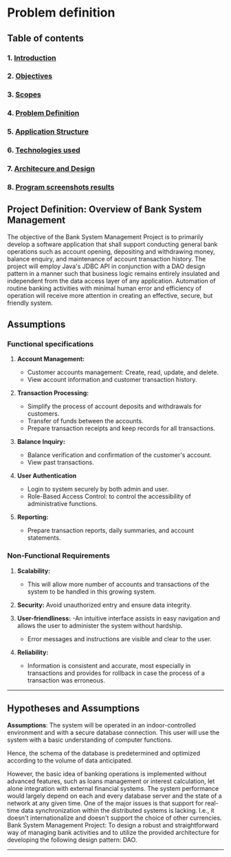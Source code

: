 # Problem definition

## Table of contents

### 1. [Introduction](../project-report.md#1-introduction)

### 2. [Objectives](../project-report.md#objectives)

### 3. [Scopes](../project-report.md#scope)

### 4. [Problem Definition](./problem-definition.md)

### 5. [Application Structure](./system-design.md#application-structure)

### 6. [Technologies used](./system-design.md#technologies-used)

### 7. [Architecure and Design](./system-design.md#architecture-and-design)  

### 8. [Program screenshots results](./result-screenshoots.md)

## Project Definition: Overview of Bank System Management

The objective of the Bank System Management Project is to primarily develop a software application that shall support conducting general bank operations such as account opening, depositing and withdrawing money, balance enquiry, and maintenance of account transaction history. The project will employ Java's JDBC API in conjunction with a DAO design pattern in a manner such that business logic remains entirely insulated and independent from the data access layer of any application. Automation of routine banking activities with minimal human error and efficiency of operation will receive more attention in creating an effective, secure, but friendly system.  

## Assumptions

### Functional specifications

1. **Account Management:**

    - Customer accounts management: Create, read, update, and delete.
    - View account information and customer transaction history.

2. **Transaction Processing:**

    - Simplify the process of account deposits and withdrawals for customers.
    - Transfer of funds between the accounts.
    - Prepare transaction receipts and keep records for all transactions.

3. **Balance Inquiry:**

    - Balance verification and confirmation of the customer's account.
    - View past transactions.

4. **User Authentication**

    - Login to system securely by both admin and user.
    - Role-Based Access Control: to control the accessibility of administrative functions.

5. **Reporting:**

    - Prepare transaction reports, daily summaries, and account statements.

### Non-Functional Requirements

1. **Scalability:**
    - This will allow more number of accounts and transactions of the system to be handled in this growing system.

2. **Security:**
Avoid unauthorized entry and ensure data integrity.

3. **User-friendliness:**
    -An intuitive interface assists in easy navigation and allows the user to administer the system without hardship.
    - Error messages and instructions are visible and clear to the user.

4. **Reliability:**
    - Information is consistent and accurate, most especially in transactions and provides for rollback in case the process of a transaction was erroneous.

---

## Hypotheses and Assumptions

**Assumptions**: The system will be operated in an indoor-controlled environment and with a secure database connection. This user will use the system with a basic understanding of computer functions.

Hence, the schema of the database is predetermined and optimized according to the volume of data anticipated.

 However, the basic idea of banking operations is implemented without advanced features, such as loans management or interest calculation, let alone integration with external financial systems. The system performance would largely depend on each and every database server and the state of a network at any given time. One of the major issues is that support for real-time data synchronization within the distributed systems is lacking. I.e., it doesn't internationalize and doesn't support the choice of other currencies. Bank System Management Project: To design a robust and straightforward way of managing bank activities and to utilize the provided architecture for developing the following design pattern: DAO.

---
